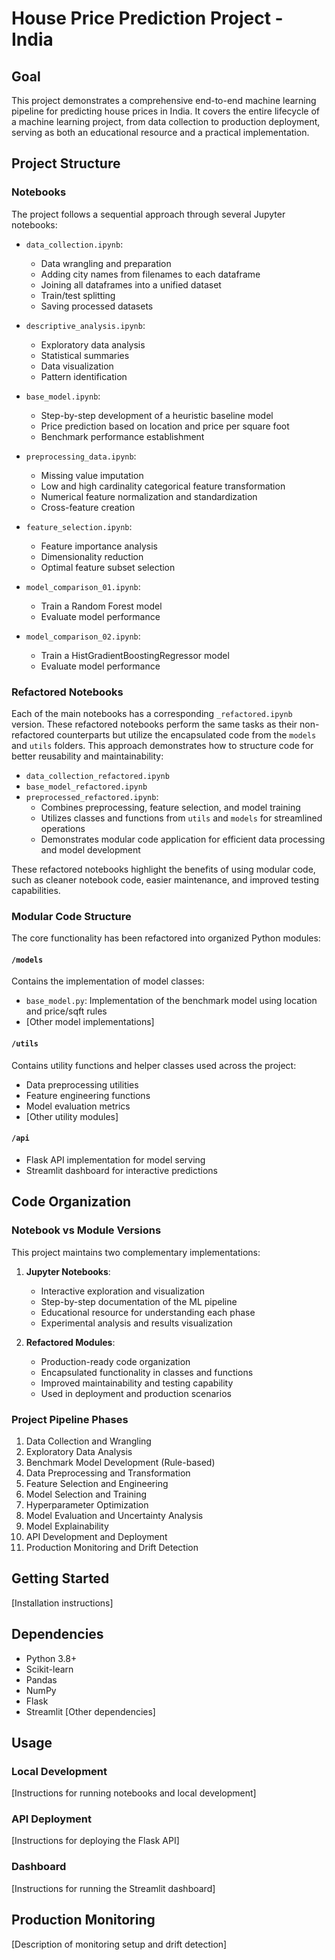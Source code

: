 # House Price Prediction Project - India

## Goal
This project demonstrates a comprehensive end-to-end machine learning pipeline for predicting house prices in India. It covers the entire lifecycle of a machine learning project, from data collection to production deployment, serving as both an educational resource and a practical implementation.

## Project Structure

### Notebooks
The project follows a sequential approach through several Jupyter notebooks:

- `data_collection.ipynb`:
  - Data wrangling and preparation
  - Adding city names from filenames to each dataframe
  - Joining all dataframes into a unified dataset
  - Train/test splitting
  - Saving processed datasets

- `descriptive_analysis.ipynb`:
  - Exploratory data analysis
  - Statistical summaries
  - Data visualization
  - Pattern identification

- `base_model.ipynb`:
  - Step-by-step development of a heuristic baseline model
  - Price prediction based on location and price per square foot
  - Benchmark performance establishment

- `preprocessing_data.ipynb`:
  - Missing value imputation
  - Low and high cardinality categorical feature transformation
  - Numerical feature normalization and standardization
  - Cross-feature creation

- `feature_selection.ipynb`:
  - Feature importance analysis
  - Dimensionality reduction
  - Optimal feature subset selection

- `model_comparison_01.ipynb`: 
  - Train a Random Forest model
  - Evaluate model performance

- `model_comparison_02.ipynb`:
  - Train a HistGradientBoostingRegressor model
  - Evaluate model performance

### Refactored Notebooks
Each of the main notebooks has a corresponding `_refactored.ipynb` version. These refactored notebooks perform the same tasks as their non-refactored counterparts but utilize the encapsulated code from the `models` and `utils` folders. This approach demonstrates how to structure code for better reusability and maintainability:

- `data_collection_refactored.ipynb`
- `base_model_refactored.ipynb`
- `preprocessed_refactored.ipynb`: 
  - Combines preprocessing, feature selection, and model training
  - Utilizes classes and functions from `utils` and `models` for streamlined operations
  - Demonstrates modular code application for efficient data processing and model development

These refactored notebooks highlight the benefits of using modular code, such as cleaner notebook code, easier maintenance, and improved testing capabilities.

### Modular Code Structure
The core functionality has been refactored into organized Python modules:

#### `/models`
Contains the implementation of model classes:
- `base_model.py`: Implementation of the benchmark model using location and price/sqft rules
- [Other model implementations]

#### `/utils`
Contains utility functions and helper classes used across the project:
- Data preprocessing utilities
- Feature engineering functions
- Model evaluation metrics
- [Other utility modules]

#### `/api`
- Flask API implementation for model serving
- Streamlit dashboard for interactive predictions

## Code Organization

### Notebook vs Module Versions
This project maintains two complementary implementations:

1. **Jupyter Notebooks**: 
   - Interactive exploration and visualization
   - Step-by-step documentation of the ML pipeline
   - Educational resource for understanding each phase
   - Experimental analysis and results visualization

2. **Refactored Modules**: 
   - Production-ready code organization
   - Encapsulated functionality in classes and functions
   - Improved maintainability and testing capability
   - Used in deployment and production scenarios

### Project Pipeline Phases
1. Data Collection and Wrangling
2. Exploratory Data Analysis
3. Benchmark Model Development (Rule-based)
4. Data Preprocessing and Transformation
5. Feature Selection and Engineering
6. Model Selection and Training
7. Hyperparameter Optimization
8. Model Evaluation and Uncertainty Analysis
9. Model Explainability
10. API Development and Deployment
11. Production Monitoring and Drift Detection

## Getting Started
[Installation instructions]

## Dependencies
- Python 3.8+
- Scikit-learn
- Pandas
- NumPy
- Flask
- Streamlit
[Other dependencies]

## Usage
### Local Development
[Instructions for running notebooks and local development]

### API Deployment
[Instructions for deploying the Flask API]

### Dashboard
[Instructions for running the Streamlit dashboard]

## Production Monitoring
[Description of monitoring setup and drift detection]